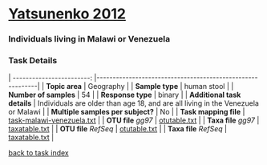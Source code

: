 # [Yatsunenko 2012]( ../docs/yatsunenko.html )
### Individuals living in Malawi or Venezuela

### Task Details

| ------------------------: |-----------------------------------------------------------|
| **Topic area**                | Geography                                                |
| **Sample type**               | human stool                                         |
| **Number of samples**         | 54                                         |
| **Response type**             | binary                                           |
| **Additional task details**   | Individuals are older than age 18, and are all living in the Venezuela or Malawi                                  |
| **Multiple samples per subject?** | No |
| **Task mapping file**         | [task-malawi-venezuela.txt](../datasets/yatsunenko/task-malawi-venezuela.txt)                                 |
| **OTU file** *gg97*           | [otutable.txt](.https://s3.us-east-2.amazonaws.com/knights-lab/public/MLRepo/yatsunenko2012.gg.otutable.txt)                             |
| **Taxa file** *gg97*          | [taxatable.txt](../datasets/yatsunenko/gg/taxatable.txt)                          |
| **OTU file** *RefSeq*         | [otutable.txt](../datasets/yatsunenko/refseq/otutable.txt)                    |
| **Taxa file** *RefSeq*        | [taxatable.txt](../datasets/yatsunenko/refseq/taxatable.txt)                  |


[back to task index](../README.md)